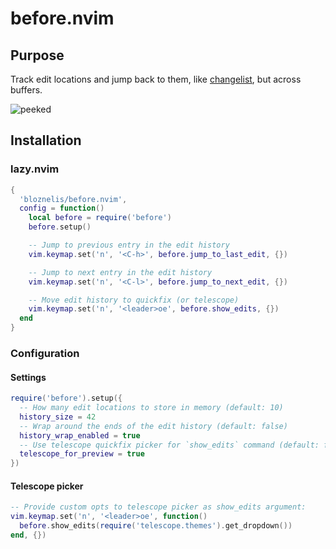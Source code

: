 # before.nvim

## Purpose
Track edit locations and jump back to them, like [changelist](https://neovim.io/doc/user/motion.html#changelist), but across buffers.

![peeked](https://github.com/bloznelis/before.nvim/assets/33397865/1130572d-dd75-4a07-9c79-9afc91b5d67a)

## Installation
### lazy.nvim
```lua
{
  'bloznelis/before.nvim',
  config = function()
    local before = require('before')
    before.setup()

    -- Jump to previous entry in the edit history
    vim.keymap.set('n', '<C-h>', before.jump_to_last_edit, {})

    -- Jump to next entry in the edit history
    vim.keymap.set('n', '<C-l>', before.jump_to_next_edit, {})

    -- Move edit history to quickfix (or telescope)
    vim.keymap.set('n', '<leader>oe', before.show_edits, {})
  end
}
```

### Configuration
#### Settings
```lua
require('before').setup({
  -- How many edit locations to store in memory (default: 10)
  history_size = 42
  -- Wrap around the ends of the edit history (default: false)
  history_wrap_enabled = true
  -- Use telescope quickfix picker for `show_edits` command (default: false)
  telescope_for_preview = true
})
```
#### Telescope picker
```lua
-- Provide custom opts to telescope picker as show_edits argument:
vim.keymap.set('n', '<leader>oe', function()
  before.show_edits(require('telescope.themes').get_dropdown())
end, {})
```

